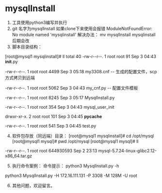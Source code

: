 # mysqlInstall

1. 工具使用python3编写并执行
2. git 名字为mysqlInstall 如果clone下来使用会报错
   ModuleNotFoundError: No module named 'mysqlinstall'
   解决办法：
    mv mysqlInstall mysqlinstall
  后期会改
3. 脚本目录结构：

[root@mysql1 mysqlinstall]# ll
total 40
-rw-r--r--. 1 root root   91 Sep  3 04:43 __init__.py

-rw-r--r--. 1 root root 4499 Sep  3 05:18 my3308.cnf    -- 生成的配置文件，scp方式拷贝到远端

-rw-r--r--. 1 root root 5062 Sep  3 04:43 my_cnf.py     -- 配置文件模板

-rw-r--r--. 1 root root 8245 Sep  3 05:17 MysqlInstall.py

-rw-r--r--. 1 root root  354 Sep  3 04:43 mysql_user_init

drwxr-xr-x. 2 root root  101 Sep  3 04:45 __pycache__

-rw-r--r--. 1 root root  541 Sep  3 04:45 test.py

4. 软件包存放（同远端）目录：
[root@mysql1 mysqlinstall]# cd /opt/mysql
[root@mysql1 mysql]# pwd
/opt/mysql
[root@mysql1 mysql]# ll


-rw-r--r--. 1 root root 644930593 Sep  2 23:13 mysql-5.7.24-linux-glibc2.12-x86_64.tar.gz

5. 执行命令案例：
  命令提示：
    python3 MysqlInstall.py -h
    
  python3 MysqlInstall.py -H 172.16.111.131 -P 3308 -M 128M -U root

6. 其他问题，欢迎留言。
